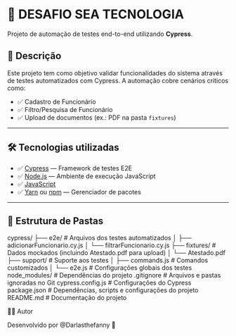 # 🚀 DESAFIO SEA TECNOLOGIA

Projeto de automação de testes end-to-end utilizando **Cypress**.

## 📑 Descrição

Este projeto tem como objetivo validar funcionalidades do sistema através de testes automatizados com Cypress. A automação cobre cenários críticos como:

- ✅ Cadastro de Funcionário
- ✅ Filtro/Pesquisa de Funcionário
- ✅ Upload de documentos (ex.: PDF na pasta `fixtures`)

---

## 🛠️ Tecnologias utilizadas

- ✅ [Cypress](https://www.cypress.io/) — Framework de testes E2E
- ✅ [Node.js](https://nodejs.org/) — Ambiente de execução JavaScript
- ✅ [JavaScript](https://developer.mozilla.org/pt-BR/docs/Web/JavaScript)
- ✅ [Yarn](https://yarnpkg.com/) ou [npm](https://www.npmjs.com/) — Gerenciador de pacotes

---
## 📂 Estrutura de Pastas

cypress/
├── e2e/ # Arquivos dos testes automatizados
│ ├── adicionarFuncionario.cy.js
│ └── filtrarFuncionario.cy.js
├── fixtures/ # Dados mockados (incluindo Atestado.pdf para upload)
│ └── Atestado.pdf
├── support/ # Suporte aos testes
│ ├── commands.js # Comandos customizados
│ └── e2e.js # Configurações globais dos testes
node_modules/ # Dependências do projeto
.gitignore # Arquivos e pastas ignoradas no Git
cypress.config.js # Configurações do Cypress
package.json # Dependências, scripts e configurações do projeto
README.md # Documentação do projeto

👨‍💻 Autor

Desenvolvido por @Darlasthefanny 🚀
